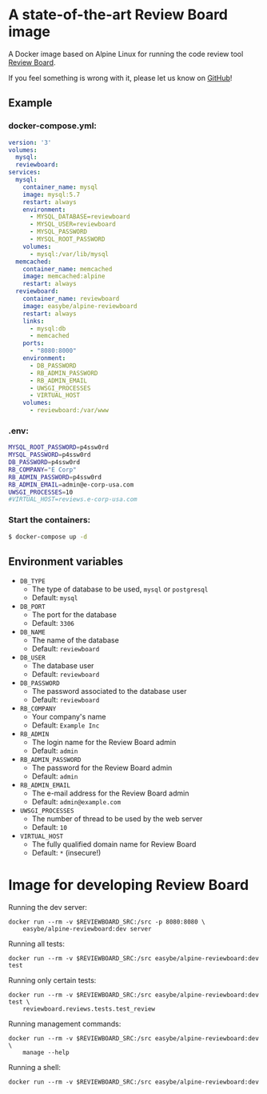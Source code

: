 # A state-of-the-art Review Board image

A Docker image based on Alpine Linux for running the code review tool
[Review Board](https://www.reviewboard.org).

If you feel something is wrong with it, please let us know on
[GitHub](https://github.com/easybe/alpine-reviewboard/issues)!

## Example

### docker-compose.yml:
```yml
version: '3'
volumes:
  mysql:
  reviewboard:
services:
  mysql:
    container_name: mysql
    image: mysql:5.7
    restart: always
    environment:
      - MYSQL_DATABASE=reviewboard
      - MYSQL_USER=reviewboard
      - MYSQL_PASSWORD
      - MYSQL_ROOT_PASSWORD
    volumes:
      - mysql:/var/lib/mysql
  memcached:
    container_name: memcached
    image: memcached:alpine
    restart: always
  reviewboard:
    container_name: reviewboard
    image: easybe/alpine-reviewboard
    restart: always
    links:
      - mysql:db
      - memcached
    ports:
      - "8080:8000"
    environment:
      - DB_PASSWORD
      - RB_ADMIN_PASSWORD
      - RB_ADMIN_EMAIL
      - UWSGI_PROCESSES
      - VIRTUAL_HOST
    volumes:
      - reviewboard:/var/www
```

### .env:
```sh
MYSQL_ROOT_PASSWORD=p4ssw0rd
MYSQL_PASSWORD=p4ssw0rd
DB_PASSWORD=p4ssw0rd
RB_COMPANY="E Corp"
RB_ADMIN_PASSWORD=p4ssw0rd
RB_ADMIN_EMAIL=admin@e-corp-usa.com
UWSGI_PROCESSES=10
#VIRTUAL_HOST=reviews.e-corp-usa.com
```

### Start the containers:
```sh
$ docker-compose up -d
```

## Environment variables

  * `DB_TYPE`
    * The type of database to be used, `mysql` or `postgresql`
    * Default: `mysql`
  * `DB_PORT`
    * The port for the database
    * Default: `3306`
  * `DB_NAME`
    * The name of the database
    * Default: `reviewboard`
  * `DB_USER`
    * The database user
    * Default: `reviewboard`
  * `DB_PASSWORD`
    * The password associated to the database user
    * Default: `reviewboard`
  * `RB_COMPANY`
    * Your company's name
    * Default: `Example Inc`
  * `RB_ADMIN`
    * The login name for the Review Board admin
    * Default: `admin`
  * `RB_ADMIN_PASSWORD`
    * The password for the Review Board admin
    * Default: `admin`
  * `RB_ADMIN_EMAIL`
    * The e-mail address for the Review Board admin
    * Default: `admin@example.com`
  * `UWSGI_PROCESSES`
    * The number of thread to be used by the web server
    * Default: `10`
  * `VIRTUAL_HOST`
    * The fully qualified domain name for Review Board
    * Default: `*` (insecure!)

# Image for developing Review Board

Running the dev server:

    docker run --rm -v $REVIEWBOARD_SRC:/src -p 8080:8080 \
        easybe/alpine-reviewboard:dev server

Running all tests:

    docker run --rm -v $REVIEWBOARD_SRC:/src easybe/alpine-reviewboard:dev test

Running only certain tests:

    docker run --rm -v $REVIEWBOARD_SRC:/src easybe/alpine-reviewboard:dev test \
        reviewboard.reviews.tests.test_review

Running management commands:

    docker run --rm -v $REVIEWBOARD_SRC:/src easybe/alpine-reviewboard:dev \
        manage --help

Running a shell:

    docker run --rm -v $REVIEWBOARD_SRC:/src easybe/alpine-reviewboard:dev
